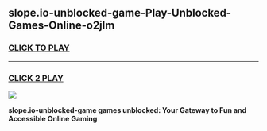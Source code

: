 
## slope.io-unblocked-game-Play-Unblocked-Games-Online-o2jlm
<h3>
<a href="https://premium76.site?title=slope.io-unblocked-game&ref=24A">CLICK TO PLAY</a></h3>
<hr>

<h3>
<a href="https://premium76.site?title=slope.io-unblocked-game&ref=24A">CLICK 2 PLAY</a>
  
</h3>

<a href="https://premium76.site?title=slope.io-unblocked-game&ref=24A"><img src="https://clearcache.store/games.png"></a>


**slope.io-unblocked-game games unblocked: Your Gateway to Fun and Accessible Online Gaming**
